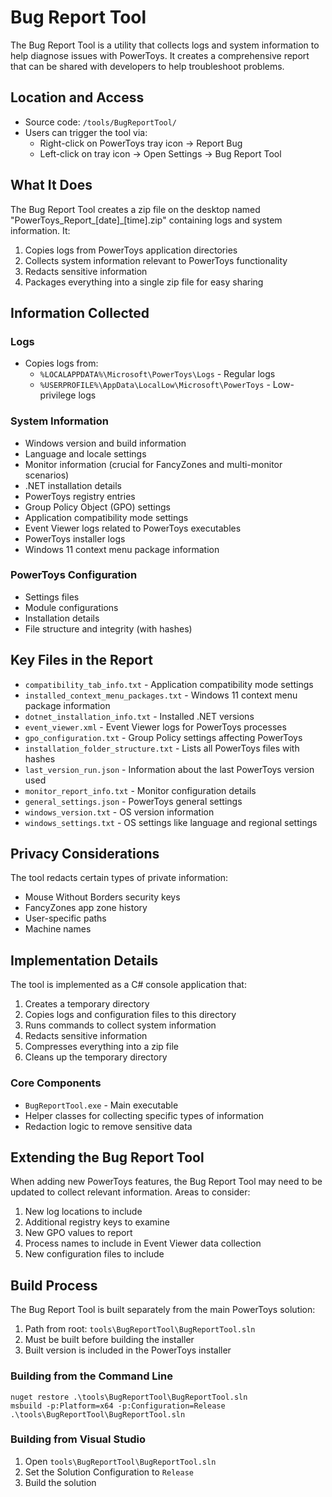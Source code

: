 # Bug Report Tool

The Bug Report Tool is a utility that collects logs and system information to help diagnose issues with PowerToys. It creates a comprehensive report that can be shared with developers to help troubleshoot problems.

## Location and Access

- Source code: `/tools/BugReportTool/`
- Users can trigger the tool via:
  - Right-click on PowerToys tray icon → Report Bug
  - Left-click on tray icon → Open Settings → Bug Report Tool

## What It Does

The Bug Report Tool creates a zip file on the desktop named "PowerToys_Report_[date]_[time].zip" containing logs and system information. It:

1. Copies logs from PowerToys application directories
2. Collects system information relevant to PowerToys functionality
3. Redacts sensitive information
4. Packages everything into a single zip file for easy sharing

## Information Collected

### Logs
- Copies logs from:
  - `%LOCALAPPDATA%\Microsoft\PowerToys\Logs` - Regular logs
  - `%USERPROFILE%\AppData\LocalLow\Microsoft\PowerToys` - Low-privilege logs

### System Information
- Windows version and build information
- Language and locale settings
- Monitor information (crucial for FancyZones and multi-monitor scenarios)
- .NET installation details
- PowerToys registry entries
- Group Policy Object (GPO) settings
- Application compatibility mode settings
- Event Viewer logs related to PowerToys executables
- PowerToys installer logs
- Windows 11 context menu package information

### PowerToys Configuration
- Settings files
- Module configurations
- Installation details
- File structure and integrity (with hashes)

## Key Files in the Report

- `compatibility_tab_info.txt` - Application compatibility mode settings
- `installed_context_menu_packages.txt` - Windows 11 context menu package information
- `dotnet_installation_info.txt` - Installed .NET versions
- `event_viewer.xml` - Event Viewer logs for PowerToys processes
- `gpo_configuration.txt` - Group Policy settings affecting PowerToys
- `installation_folder_structure.txt` - Lists all PowerToys files with hashes
- `last_version_run.json` - Information about the last PowerToys version used
- `monitor_report_info.txt` - Monitor configuration details
- `general_settings.json` - PowerToys general settings
- `windows_version.txt` - OS version information
- `windows_settings.txt` - OS settings like language and regional settings

## Privacy Considerations

The tool redacts certain types of private information:
- Mouse Without Borders security keys
- FancyZones app zone history
- User-specific paths
- Machine names

## Implementation Details

The tool is implemented as a C# console application that:
1. Creates a temporary directory
2. Copies logs and configuration files to this directory
3. Runs commands to collect system information
4. Redacts sensitive information
5. Compresses everything into a zip file
6. Cleans up the temporary directory

### Core Components

- `BugReportTool.exe` - Main executable
- Helper classes for collecting specific types of information
- Redaction logic to remove sensitive data

## Extending the Bug Report Tool

When adding new PowerToys features, the Bug Report Tool may need to be updated to collect relevant information. Areas to consider:

1. New log locations to include
2. Additional registry keys to examine
3. New GPO values to report
4. Process names to include in Event Viewer data collection
5. New configuration files to include

## Build Process

The Bug Report Tool is built separately from the main PowerToys solution:

1. Path from root: `tools\BugReportTool\BugReportTool.sln`
2. Must be built before building the installer
3. Built version is included in the PowerToys installer

### Building from the Command Line

```
nuget restore .\tools\BugReportTool\BugReportTool.sln
msbuild -p:Platform=x64 -p:Configuration=Release .\tools\BugReportTool\BugReportTool.sln
```

### Building from Visual Studio

1. Open `tools\BugReportTool\BugReportTool.sln`
2. Set the Solution Configuration to `Release`
3. Build the solution
